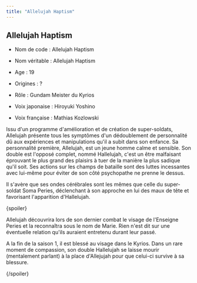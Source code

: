 ```yaml
---
title: "Allelujah Haptism"
---
```


Allelujah Haptism
-----------------




- Nom de code : Allelujah Haptism  

- Nom véritable : Allelujah Haptism  

- Age : 19  
- Origines : ?   

- Rôle : Gundam Meister du Kyrios  

- Voix japonaise : Hiroyuki Yoshino  

- Voix française : Mathias Kozlowski



Issu d'un programme d'amélioration et de création de super-soldats, Allelujah présente tous les symptômes d'un dédoublement de personnalité dû aux expériences et manipulations qu'il a subit dans son enfance. Sa personnalité première, Allelujah, est un jeune homme calme et sensible. Son double est l'opposé complet, nommé Hallelujah, c'est un être malfaisant éprouvant le plus grand des plaisirs à tuer de la manière la plus sadique qu'il soit. Ses actions sur les champs de bataille sont des luttes incessantes avec lui-même pour éviter de son côté psychopathe ne prenne le dessus.


Il s'avère que ses ondes cérébrales sont les mêmes que celle du super-soldat Soma Peries, déclenchant à son approche en lui des maux de tête et favorisant l'apparition d'Hallelujah.


{spoiler}

Allelujah découvrira lors de son dernier combat le visage de l'Enseigne Peries et la reconnaîtra sous le nom de Marie. Rien n'est dit sur une éventuelle relation qu'ils auraient entretenu durant leur passé.  

A la fin de la saison 1, il est blessé au visage dans le Kyrios. Dans un rare moment de compassion, son double Hallelujah se laisse mourir (mentalement parlant) à la place d'Allejujah pour que celui-ci survive à sa blessure.


{/spoiler}